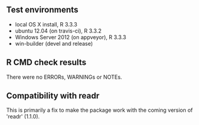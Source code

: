 ## Test environments
* local OS X install, R 3.3.3
* ubuntu 12.04 (on travis-ci), R 3.3.2
* Windows Server 2012 (on appveyor), R 3.3.3
* win-builder (devel and release)

## R CMD check results
There were no ERRORs, WARNINGs or NOTEs.

## Compatibility with readr
This is primarily a fix to make the package work with the coming version of 'readr' (1.1.0).
